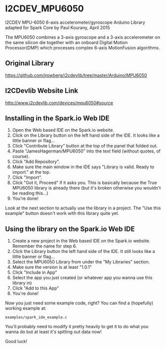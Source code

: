 # I2CDEV_MPU6050
I2CDEV MPU-6050 6-axis accelerometer/gyroscope Arduino Library adapted for Spark Core
by Paul Kourany, April 2015

The MPU6050 combines a 3-axis gyroscope and a 3-axis accelerometer on the same silicon die together with an onboard Digital Motion Processor(DMP) which processes complex 6-axis MotionFusion algorithms.

Original Library
----------------
https://github.com/jrowberg/i2cdevlib/tree/master/Arduino/MPU6050

I2CDevlib Website Link
----------------------
http://www.i2cdevlib.com/devices/mpu6050#source


Installing in the Spark.io Web IDE
----------------------------------

1. Open the Web based IDE on the Spark.io website.
2. Click on the Library button on the left hand side of the IDE. It looks like a little banner or flag...
3. Click "Contribute Library" button at the top of the panel that folded out.
4. Paste "JamesHagerman/MPU6050" into the text field (without quotes, of course).
5. Click "Add Repository".
6. Make sure the main window in the IDE says "Library is valid. Ready to import." at the top.
7. Click "Import".
8. Click "Got it, Proceed" if it asks you. This is basically because the True MPU6050 library is already there (but it's broken otherwise you wouldn't be reading this...)
9. You're done!

Look at the next section to actually use the library in a project. The "Use this example" button doesn't work with this library quite yet.

Using the library on the Spark.io Web IDE
-----------------------------------------

1. Create a new project in the Web based IDE on the Spark.io website. Remember the name for step 6.
2. Click the Library button the left hand side of the IDE. It still looks like a little banner or flag...
3. Select the MPU6050 Library from under the "My Libraries" section.
4. Make sure the version is at least "1.0.1"
5. Click "Include in App"
6. Select the app you just created (or whatever app you wanna use this library in)
7. Click "Add to this App"
8. You're done!

Now you just need some example code, right? You can find a (hopefully) working example at:
```
examples/spark_ide_example.c
```

You'll probably need to modify it pretty heavily to get it to do what you wanna do but at least it's spitting out data now!

Good luck!
